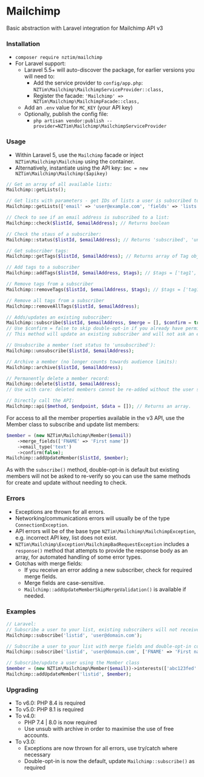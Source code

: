 # Mailchimp

Basic abstraction with Laravel integration for Mailchimp API v3

### Installation

- `composer require nztim/mailchimp`
- For Laravel support:
    - Laravel 5.5+ will auto-discover the package, for earlier versions you will need to:
        - Add the service provider to `config/app.php`: `NZTim\Mailchimp\MailchimpServiceProvider::class,`
        - Register the facade: `'Mailchimp' => NZTim\Mailchimp\MailchimpFacade::class,`
    - Add an `.env` value for `MC_KEY` (your API key)
    - Optionally, publish the config file:
        - `php artisan vendor:publish --provider=NZTim\Mailchimp\MailchimpServiceProvider`

### Usage

- Within Laravel 5, use the `Mailchimp` facade or inject `NZTim\Mailchimp\Mailchimp` using the container.
- Alternatively, instantiate using the API key: `$mc = new NZTim\Mailchimp\Mailchimp($apikey)`

```php
// Get an array of all available lists:
Mailchimp::getLists();

// Get lists with parameters - get IDs of lists a user is subscribed to:
Mailchimp::getLists(['email' => 'user@example.com', 'fields' => 'lists.id']);

// Check to see if an email address is subscribed to a list:
Mailchimp::check($listId, $emailAddress); // Returns boolean

// Check the staus of a subscriber:
Mailchimp::status($listId, $emailAddress); // Returns 'subscribed', 'unsubscribed', 'cleaned', 'pending', 'transactional' or 'not found'

// Get subscriber tags:
Mailchimp::getTags($listId, $emailAddress); // Returns array of Tag objects

// Add tags to a subscriber
Mailchimp::addTags($listId, $emailAddress, $tags); // $tags = ['tag1', 'tag2']

// Remove tags from a subscriber
Mailchimp::removeTags($listId, $emailAddress, $tags); // $tags = ['tag1', 'tag2']

// Remove all tags from a subscriber
Mailchimp::removeAllTags($listId, $emailAddress); 

// Adds/updates an existing subscriber:
Mailchimp::subscribe($listId, $emailAddress, $merge = [], $confirm = true);
// Use $confirm = false to skip double-opt-in if you already have permission.
// This method will update an existing subscriber and will not ask an existing subscriber to re-confirm.

// Unsubscribe a member (set status to 'unsubscribed'):
Mailchimp::unsubscribe($listId, $emailAddress);

// Archive a member (no longer counts towards audience limits):
Mailchimp::archive($listId, $emailAddress);

// Permanently delete a member record:
Mailchimp::delete($listId, $emailAddress);
// Use with care: deleted members cannot be re-added without the user subscribing via a Mailchimp-hosted form with double-opt-in confirmation.

// Directly call the API:
Mailchimp::api($method, $endpoint, $data = []); // Returns an array.
```

For access to all the member properties available in the v3 API, use the Member class to subscribe and update list members:

```php
$member = (new NZTim\Mailchimp\Member($email))
    ->merge_fields(['FNAME' => 'First name'])
    ->email_type('text')
    ->confirm(false);
Mailchimp::addUpdateMember($listId, $member);
```

As with the `subscribe()` method, double-opt-in is default but existing members will not be asked to re-verify so you can use the same methods for create and update without needing to check.

### Errors

- Exceptions are thrown for all errors.
- Networking/communications errors will usually be of the type `ConnectionException`.
- API errors will be of the base type `NZTim\Mailchimp\MailchimpException`, e.g. incorrect API key, list does not exist.
- `NZTim\Mailchimp\Exception\MailchimpBadRequestException` includes a `response()` method that attempts to provide the response body as an array, for automated handling of some error types.
- Gotchas with merge fields: 
    - If you receive an error adding a new subscriber, check for required merge fields.
    - Merge fields are case-sensitive.
    - `Mailchimp::addUpdateMemberSkipMergeValidation()` is available if needed.  

### Examples

```php
// Laravel:
// Subscribe a user to your list, existing subscribers will not receive confirmation emails
Mailchimp::subscribe('listid', 'user@domain.com');

// Subscribe a user to your list with merge fields and double-opt-in confirmation disabled
Mailchimp::subscribe('listid', 'user@domain.com', ['FNAME' => 'First name', 'LNAME' => 'Last name'], false);

// Subscribe/update a user using the Member class
$member = (new NZTim\Mailchimp\Member($email))->interests(['abc123fed' => true])->language('th');
Mailchimp::addUpdateMember('listid', $member);
```

### Upgrading
- To v6.0: PHP 8.4 is required
- To v5.0: PHP 8.1 is required
- To v4.0:
    - PHP 7.4 | 8.0 is now required
    - Use unsub with archive in order to maximise the use of free accounts.
- To v3.0:
    - Exceptions are now thrown for all errors, use try/catch where necessary
    - Double-opt-in is now the default, update `Mailchimp::subscribe()` as required
